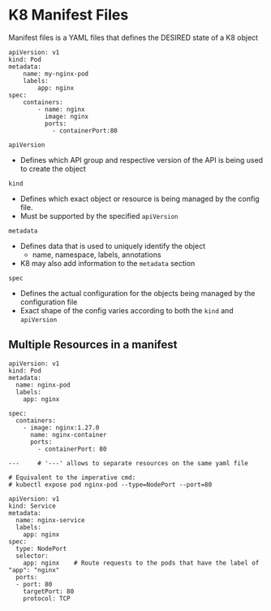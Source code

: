 # K8 Manifest Files

Manifest files is a YAML files that defines the DESIRED state of a K8 object

```
apiVersion: v1
kind: Pod
metadata:
    name: my-nginx-pod
    labels: 
        app: nginx
spec:
    containers:
        - name: nginx
          image: nginx
          ports:
            - containerPort:80
```

`apiVersion`
- Defines which API group and respective version of the API is being used to create the object

`kind`
- Defines which exact object or resource is being managed by the config file.
- Must be supported by the specified `apiVersion`

`metadata`
- Defines data that is used to uniquely identify the object
    - name, namespace, labels, annotations
- K8 may also add information to the `metadata` section

`spec`
- Defines the actual configuration for the objects being managed by the configuration file
- Exact shape of the config varies according to both the `kind` and `apiVersion`

## Multiple Resources in a manifest

```
apiVersion: v1
kind: Pod
metadata:
  name: nginx-pod
  labels:
    app: nginx

spec:
  containers:
    - image: nginx:1.27.0
      name: nginx-container
      ports:
        - containerPort: 80

---     # '---' allows to separate resources on the same yaml file

# Equivalent to the imperative cmd:
# kubectl expose pod nginx-pod --type=NodePort --port=80 

apiVersion: v1
kind: Service
metadata:
  name: nginx-service
  labels:
    app: nginx
spec:
  type: NodePort
  selector:
    app: nginx    # Route requests to the pods that have the label of "app": "nginx"
  ports:
  - port: 80
    targetPort: 80
    protocol: TCP
 
```